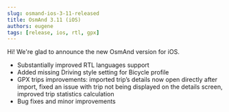 ```yaml
---
slug: osmand-ios-3-11-released
title: OsmAnd 3.11 (iOS)
authors: eugene
tags: [release, ios, rtl, gpx]
---
```


Hi!
We're glad to announce the new OsmAnd version for iOS.

<!--truncate-->

* Substantially improved RTL languages support
* Added missing Driving style setting for Bicycle profile
* GPX trips improvements: imported trip’s details now open directly after import, fixed an issue with trip not being displayed on the details screen, improved trip statistics calculation
* Bug fixes and minor improvements


<AppleStore/>